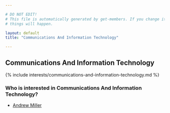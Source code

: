 ```yaml
---

# DO NOT EDIT!
# This file is automatically generated by get-members. If you change it, bad
# things will happen.

layout: default
title: "Communications And Information Technology"

---
```


## Communications And Information Technology

{% include interests/communications-and-information-technology.md %}

### Who is interested in Communications And Information Technology?


* [Andrew Miller](/members/andrew-miller.html)
